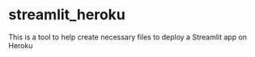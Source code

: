 <h1>streamlit_heroku</h1>
<p>This is a tool to help create necessary files to deploy a Streamlit app on Heroku</p>